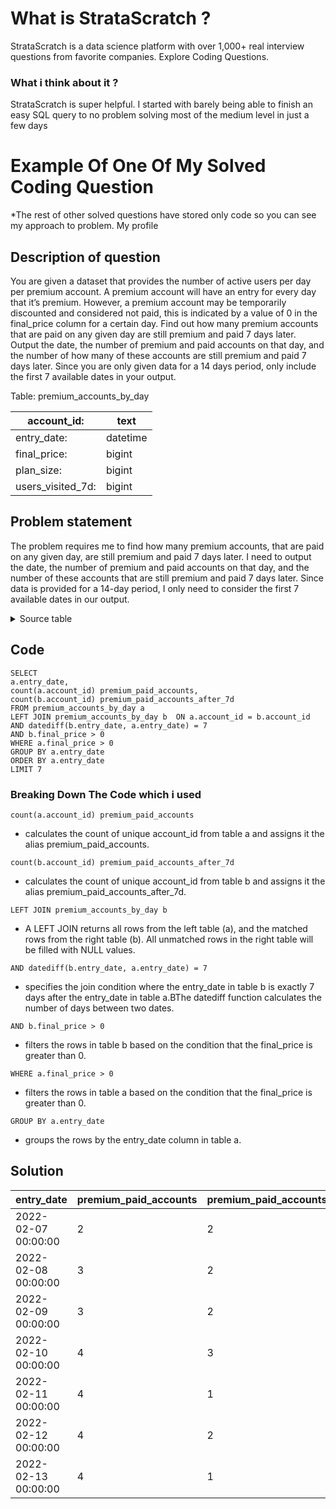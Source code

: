 # What is StrataScratch ? 
StrataScratch is a data science platform with over 1,000+ real interview questions from favorite companies. Explore Coding Questions.

### What i think about it ? 
StrataScratch is super helpful. I started with barely being able to finish an easy SQL query to no problem solving most of the medium level in just a few days
# Example Of One Of My Solved Coding Question

*The rest of other solved questions have stored only code so you can see my approach to problem.
My profile 

## Description of question 
You are given a dataset that provides the number of active users per day per premium account. A premium account will have an entry for every day that it’s premium. However, a premium account may be temporarily discounted and considered not paid, this is indicated by a value of 0 in the final_price column for a certain day. Find out how many premium accounts that are paid on any given day are still premium and paid 7 days later. Output the date, the number of premium and paid accounts on that day, and the number of how many of these accounts are still premium and paid 7 days later. Since you are only given data for a 14 days period, only include the first 7 available dates in your output.

Table: premium_accounts_by_day

|   account_id:    |   text  |
| --- | --- |
|  entry_date:       |  datetime   |
| final_price: |bigint |
| plan_size:|bigint |
|users_visited_7d: |bigint|

## Problem statement 
The problem requires me to find how many premium accounts, that are paid on any given day, are still premium and paid 7 days later. I need to output the date, the number of premium and paid accounts on that day, and the number of these accounts that are still premium and paid 7 days later. Since data is provided for a 14-day period, I only need to consider the first 7 available dates in our output.

<details>
  <summary>Source table</summary>
  
|account_id|entry_date|users_visited_7d|final_price|plan_size|
|---|---|---|---|---|
|A01|2022-02-07|1|100|10|
|A03|2022-02-07|30|400|50|
|A01|2022-02-08|3|100|10|
|A03|2022-02-08|39|400|50|
|A05|2022-02-08|14|400|50|
|A01|2022-02-09|12|100|10|
|A03|2022-02-09|44|400|50|
|A04|2022-02-09|25|0|70|
|A05|2022-02-09|32|400|50|
|A01|2022-02-10|17|100|10|
|A02|2022-02-10|82|800|100|
|A03|2022-02-10|60|400|50|
|A04|2022-02-10|72|0|70|
|A05|2022-02-10|45|400|50|
|A01|2022-02-11|26|100|10|
|A02|2022-02-11|102|800|100|
|A03|2022-02-11|76|400|50|
|A04|2022-02-11|115|0|70|
|A05|2022-02-11|50|400|50|
|A01|2022-02-12|28|100|10|
|A02|2022-02-12|181|800|100|
|A03|2022-02-12|104|400|50|
|A04|2022-02-12|140|20|70|
|A01|2022-02-13|29|100|10|
|A02|2022-02-13|235|800|100|
|A03|2022-02-13|113|400|50|
|A04|2022-02-13|154|20|70|
|A01|2022-02-14|34|100|10|
|A02|2022-02-14|305|800|100|
|A03|2022-02-14|117|400|50|
|A04|2022-02-14|195|20|70|
|A01|2022-02-15|38|100|10|
|A02|2022-02-15|389|800|100|
|A03|2022-02-15|127|400|50|
|A04|2022-02-15|253|20|70|
|A01|2022-02-16|35|100|10|
|A02|2022-02-16|412|800|100|
|A03|2022-02-16|143|0|50|
|A04|2022-02-16|276|20|70|
|A05|2022-02-16|31|250|20|
|A01|2022-02-17|38|100|10|
|A02|2022-02-17|400|800|100|
|A03|2022-02-17|172|0|50|
|A04|2022-02-17|276|20|70|
|A05|2022-02-17|26|250|20|
|A02|2022-02-18|310|800|100|
|A03|2022-02-18|186|0|50|
|A04|2022-02-18|239|20|70|
|A02|2022-02-19|142|800|100|
|A03|2022-02-19|189|0|50|
|A04|2022-02-19|228|20|70|
|A03|2022-02-20|191|0|50|
|A04|2022-02-20|264|20|70|
|A05|2022-02-20|25|350|30|

</details>


## Code 

```
SELECT 
a.entry_date, 
count(a.account_id) premium_paid_accounts, 
count(b.account_id) premium_paid_accounts_after_7d
FROM premium_accounts_by_day a
LEFT JOIN premium_accounts_by_day b  ON a.account_id = b.account_id 
AND datediff(b.entry_date, a.entry_date) = 7 
AND b.final_price > 0
WHERE a.final_price > 0
GROUP BY a.entry_date
ORDER BY a.entry_date
LIMIT 7
```

### Breaking Down The Code which i used


<code>count(a.account_id) premium_paid_accounts</code> 
- calculates the count of unique account_id from table a and assigns it the alias premium_paid_accounts.

<code>count(b.account_id) premium_paid_accounts_after_7d</code> 
- calculates the count of unique account_id from table b and assigns it the alias premium_paid_accounts_after_7d.

<code>LEFT JOIN premium_accounts_by_day b</code> 
- A LEFT JOIN returns all rows from the left table (a), and the matched rows from the right table (b). All unmatched rows in the right table will be filled with NULL values.

<code>AND datediff(b.entry_date, a.entry_date) = 7</code> 
- specifies the join condition where the entry_date in table b is exactly 7 days after the entry_date in table a.BThe datediff function calculates the number of days between two dates.

<code>AND b.final_price &gt; 0</code> 
- filters the rows in table b based on the condition that the final_price is greater than 0.

<code>WHERE a.final_price &gt; 0</code> 
- filters the rows in table a based on the condition that the final_price is greater than 0.

<code>GROUP BY a.entry_date</code> 
- groups the rows by the entry_date column in table a.

## Solution 

|entry_date|premium_paid_accounts|premium_paid_accounts_after_7d|
|---|---|---|
|2022-02-07 00:00:00|2|2|
|2022-02-08 00:00:00|3|2|
|2022-02-09 00:00:00|3|2|
|2022-02-10 00:00:00|4|3|
|2022-02-11 00:00:00|4|1|
|2022-02-12 00:00:00|4|2|
|2022-02-13 00:00:00|4|1|

